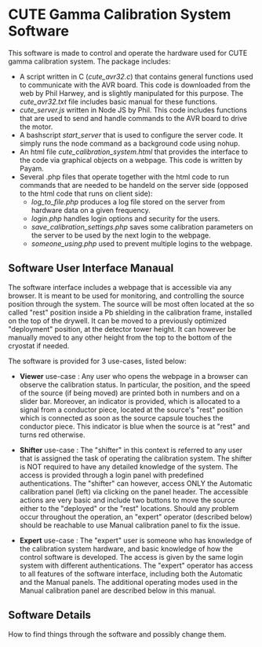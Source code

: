 # CUTE Gamma Calibration System Software
This software is made to control and operate the hardware used for CUTE gamma calibration system. The package includes: 

* A script written in C (_cute_avr32.c_) that contains general functions used to communicate with the AVR board. This code is downloaded from the web by Phil Harwey, and is slightly manipulated for this purpose. The _cute_avr32.txt_ file includes basic manual for these functions.
* _cute_server.js_ written in Node JS by Phil. This code includes functions that are used to send and handle commands to the AVR board to drive the motor. 
* A bashscript _start_server_ that is used to configure the server code. It simply runs the node command as a background code using nohup. 
* An html file _cute_calibration_system.html_ that provides the interface to the code via graphical objects on a webpage. This code is written by Payam. 
* Several .php files that operate together with the html code to run commands that are needed to be handeld on the server side (opposed to the html code that runs on client side): 
	* _log_to_file.php_ produces a log file stored on the server from hardware data on a given frequency.
	* _login.php_ handles login options and security for the users.
	* _save_calibration_settings.php_ saves some calibration parameters on the server to be used by the next login to the webpage. 
	* _someone_using.php_ used to prevent multiple logins to the webpage. 

## Software User Interface Manaual 

The software interface includes a webpage that is accessible via any browser. It is meant to be used for monitoring, and controlling the source position through the system. The source will be most often located at the so called "rest" position inside a Pb shielding in the calibration frame, installed on the top of the drywell. It can be moved to a previously optimized "deployment" position, at the detector tower height. It can however be manually moved to any other height from the top to the bottom of the cryostat if needed. 

The software is provided for 3 use-cases, listed below: 

* **Viewer** use-case : Any user who opens the webpage in a browser can observe the calibration status. In particular, the position, and the speed of the source (if being moved) are printed both in numbers and on a slider bar. Moreover, an indicator is provided, which is allocated to a signal from a conductor piece, located at the source's "rest" position which is connected as soon as the source capsule touches the conductor piece. This indicator is blue when the source is at "rest" and turns red otherwise.  

* **Shifter** use-case : The "shifter" in this context is referred to any user that is assigned the task of operating the calibration system. The shifter is NOT required to have any detailed knowledge of the system. The access is provided through a login panel with predefined authentications. The "shifter" can however, access ONLY the Automatic calibration panel (left) via clicking on the panel header. The accessible actions are very basic and include two buttons to move the source either to the "deployed" or the "rest" locations. Should any problem occur throughout the operation, an "expert" operator (described below) should be reachable to use Manual calibration panel to fix the issue. 

* **Expert** use-case : The "expert" user is someone who has knowledge of the calibration system hardware, and basic knowledge of how the control software is developed. The access is given by the same login system with different authentications. The "expert" operator has access to all features of the software interface, including both the Automatic and the Manual panels. The additional operating modes used in the Manual calibration panel are described below in this manual. 


## Software Details 

How to find things through the software and possibly change them.
